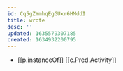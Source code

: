 ```yaml
---
id: Cq5gZYmhqEgGUxr6HMddI
title: wrote
desc: ''
updated: 1635579307185
created: 1634932200795
---
```



- [[p.instanceOf]] [[c.Pred.Activity]]
